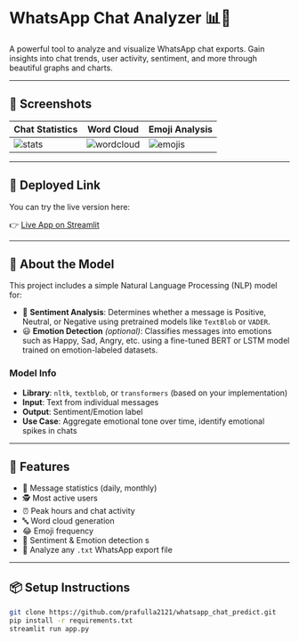 # WhatsApp Chat Analyzer 📊💬

A powerful tool to analyze and visualize WhatsApp chat exports. Gain insights into chat trends, user activity, sentiment, and more through beautiful graphs and charts.

---

## 📸 Screenshots

| Chat Statistics | Word Cloud | Emoji Analysis |
|-----------------|------------|----------------|
| ![stats](screenshots/chat_stats.png) | ![wordcloud](screenshots/word_cloud.png) | ![emojis](screenshots/emoji_analysis.png) |



---

## 🔗 Deployed Link

You can try the live version here:

👉 [Live App on Streamlit](https://whatsappchatpredict-3qss86kcsnbjzbl6jwnkqg.streamlit.app/)

---

## 🧠 About the Model 

This project includes a simple Natural Language Processing (NLP) model for:

- 🧭 **Sentiment Analysis**: Determines whether a message is Positive, Neutral, or Negative using pretrained models like `TextBlob` or `VADER`.
- 😃 **Emotion Detection** *(optional)*: Classifies messages into emotions such as Happy, Sad, Angry, etc. using a fine-tuned BERT or LSTM model trained on emotion-labeled datasets.

### Model Info

- **Library**: `nltk`, `textblob`, or `transformers` (based on your implementation)
- **Input**: Text from individual messages
- **Output**: Sentiment/Emotion label
- **Use Case**: Aggregate emotional tone over time, identify emotional spikes in chats

---

## 🚀 Features

- 🧾 Message statistics (daily, monthly)
- 🕵️ Most active users
- ⏰ Peak hours and chat activity
- 🔤 Word cloud generation
- 😂 Emoji frequency
- 🧠 Sentiment & Emotion detection s
- 📁 Analyze any `.txt` WhatsApp export file

---

## 📦 Setup Instructions

```bash
git clone https://github.com/prafulla2121/whatsapp_chat_predict.git
pip install -r requirements.txt
streamlit run app.py
